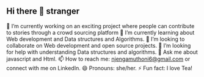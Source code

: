 ## Hi there 👋 stranger




🔭 I’m currently working on an exciting project where people can contribute to stories through a crowd sourcing platform 
🌱 I’m currently learning about Web development and Data structures and Algorithms.
👯 I’m looking to collaborate on Web development and open source projects.
🤔 I’m looking for help with understanding Data structures and algorithms.
💬 Ask me about javascript and Html.
📫 How to reach me: njengamuthoni6@gmail.com or connect with me on LinkedIn.
😄 Pronouns: she/her.
⚡ Fun fact: I love Tea!

